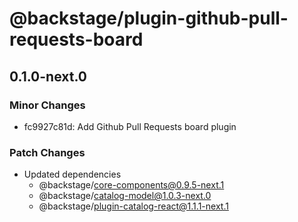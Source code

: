 # @backstage/plugin-github-pull-requests-board

## 0.1.0-next.0

### Minor Changes

- fc9927c81d: Add Github Pull Requests board plugin

### Patch Changes

- Updated dependencies
  - @backstage/core-components@0.9.5-next.1
  - @backstage/catalog-model@1.0.3-next.0
  - @backstage/plugin-catalog-react@1.1.1-next.1
